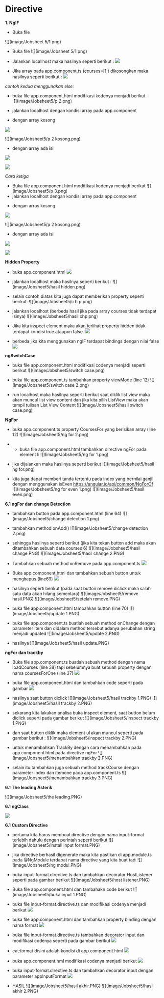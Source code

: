 # Directive

**1. NgIF**
- Buka file

![](image/Jobsheet 5/1.png)

- Buka file
![](image/Jobsheet 5/1.png)

- Jalankan locallhost maka hasilnya seperti berikut :
![](image/Jobsheet5/3.png)

- Jika array pada app.component.ts (courses=[];) dikosongkan maka hasilnya seperti berikut :
 ![](image/Jobsheet5/4.png)
 
*contoh kedua  menggunakan else:*
- buka file app.component.html modifikasi kodenya menjadi berikut  
 ![](image/Jobsheet5/p 2.png)

- jalankan localhost dengan kondisi array pada app.component 
* dengan array kosong

![](image/Jobsheet5/6.png)

![](image/Jobsheet5/p 2 kosong.png)

* dengan array ada isi

![](image/Jobsheet5/7.png)

![](image/Jobsheet5/3.png)

*Cara ketiga*

- Buka file app.component.html modifikasi kodenya menjadi berikut
![](image/Jobsheet5/p 3.png)
- jalankan localhost dengan kondisi array pada app.component

* dengan array kosong

![](image/Jobsheet5/6.png)

![](image/Jobsheet5/p 2 kosong.png)

* dengan array ada isi

![](image/Jobsheet5/7.png)

![](image/Jobsheet5/3.png)

**Hidden Property**

- buka app.component.html 
![](image/Jobsheet5/hidden.png)

- jalankan localhost maka hasilnya seperti berikut : 
![](image/Jobsheet5/hasil hidden.png)

- selain contoh diatas kita juga dapat memberikan property seperti berikut:
![](image/Jobsheet5/c h p.png)

- jalankan localhost (berbeda hasil jika pada array courses tidak terdapat isinya)
![](image/Jobsheet5/hasil chp.png)

- Jika kita inspect element maka akan terlihat property hidden tidak terdapat kondisi true ataupun false.
![](image/Jobsheet5/true.png)

- berbeda jika kita menggunakan ngIF terdapat bindings dengan nilai false 
![](image/Jobsheet5/false.png)

**ngSwitchCase**

- buka file app.component.html modifikasi codenya menjadi seperti berikut 
![](image/Jobsheet5/switch case.png)

- buka file app.component.ts tambahkan property viewMode (line 12) 
![](image/Jobsheet5/switch case 2.png)

-  run localhost maka hasilnya seperti berikut saat diklik list view maka akan muncul list view content dan jika kita pilih ListView maka akan tampil tulisan List View Content 
 ![](image/Jobsheet5/hasil switch case.png)
 
**NgFor**
- buka app.component.ts property CoursesFor yang berisikan array (line 12) 
 ![](image/Jobsheet5/ng for 2.png)

 - - buka file app.component.html tambahkan directive ngFor pada element li
 ![](image/Jobsheet5/ng for 1.png)

 - jika dijalankan maka hasilnya seperti berikut
  ![](image/Jobsheet5/hasil ng for.png)

  - kita juga dapat memberi tanda tertentu pada index yang bernilai ganjil dengan menggunakan isEven https://angular.io/api/common/NgForOf  
   ![](image/Jobsheet5/ng for even 1.png)
   ![](image/Jobsheet5/hasil even.png)

**6.1 ngFor dan change Detection**
- tambahkan button pada app.component.html (line 64) 
 ![](image/Jobsheet5/change detection 1.png)

 - tambahkan method onAdd()
  ![](image/Jobsheet5/change detection 2.png)

 - sehingga hasilnya seperti berikut (jika kita tekan button add maka akan ditambahkan sebuah data courses 6) 
    ![](image/Jobsheet5/hasil change.PNG)
    ![](image/Jobsheet5/hasil change 2.PNG)

- Tambahkan sebuah method onRemove pada app.component.ts 
![](image/Jobsheet5/8.PNG)

- Buka app.component.html dan tambahkan sebuah button untuk menghapus (line69)
![](image/Jobsheet5/remove.PNG)

- hasilnya seperti berikut (pada saat button remove diclick maka salah satu data akan hilang sementara)
![](image/Jobsheet5/remove hasil.PNG)
![](image/Jobsheet5/setelah remove.PNG)

- buka file app.component.html tambahkan button (line 70) 
![](image/Jobsheet5/update 1.PNG)

- buka file app.component.ts buatlah sebuah method onChange dengan parameter item dan didalam method tersebut adanya perubahan string menjadi updated 
![](image/Jobsheet5/update 2.PNG)

- hasilnya 
![](image/Jobsheet5/hasil update.PNG)

**ngFor dan trackby**

- Buka file app.component.ts buatlah sebuah method dengan nama loadCourses (line 38) tapi sebelumnya buat sebuah property dengan nama coursesForOne (line 37) 
![](image/Jobsheet5/trackby.PNG)

- buka file app.component.html dan tambahkan code seperti pada gambar
![](image/Jobsheet5/13.PNG)

- hasilnya saat button diclick
![](image/Jobsheet5/hasil trackby 1.PNG)
![](image/Jobsheet5/hasil trackby 2.PNG)

- sekarang kita lakukan analisa buka inspect element, saat button belum diclick seperti pada gambar berikut 
![](image/Jobsheet5/inspect trackby 1.PNG)

- dan saat button diklik maka element ul akan muncul seperti pada gambar berikut :
 ![](image/Jobsheet5/inspect trackby 2.PNG)

- untuk menambahkan TrackBy dengan cara menambahkan pada app.component.html pada directive ngFor 
![](image/Jobsheet5/menambahkan trackby 2.PNG)

- selain itu tambahkan juga sebuah method trackCourse dengan parameter index dan itemone pada app.component.ts
![](image/Jobsheet5/menambahkan trackby 3.PNG)

**6.1 The leading Asterik**

![](image/Jobsheet5/the leading.PNG)

**6.1 ngClass**

![](image/Jobsheet5/class.PNG)

**6.1 Custom Directive**
- pertama kita harus membuat directive dengan nama input-format terlebih dahulu dengan perintah seperti berikut
![](image/Jobsheet5/install input format.PNG)

- jika directive berhasil digenerate maka kita pastikan di app.module.ts pada @NgModule terdapat nama directive yang kita buat tadi 
 ![](image/Jobsheet5/ng modul.PNG)
 
 - buka input-format.directive.ts dan tambahkan decorator HostListener seperti pada gambar berikut
  ![](image/Jobsheet5/host listener.PNG)

- Buka file app.component.html dan tambahakn code berikut
  ![](image/Jobsheet5/buka input 1.PNG)

- buka file input-format.directive.ts dan modifikasi codenya menjadi berikut 
 ![](image/Jobsheet5/12.PNG)

 - buka file app.component.html dan tambahkan property binding dengan nama format 
  ![](image/Jobsheet5/15.PNG)

- buka file input-format.directive.ts tambahkan decorator input dan modifikasi codenya seperti pada gambar berikut
    ![](image/Jobsheet5/18.PNG)

- cat:format disini adalah kondisi di app.component.html 
    ![](image/Jobsheet5/20.PNG)

- buka app.component.hml modifikasi codenya menjadi berikut
 ![](image/Jobsheet5/21.PNG)

 - buka input-format.directive.ts dan tambahkan decorator input dengan parameter appInputFormat 
  ![](image/Jobsheet5/22.PNG)

  - HASIL
    ![](image/Jobsheet5/hasil akhir.PNG)
    ![](image/Jobsheet5/hasil akhir 2.PNG)
